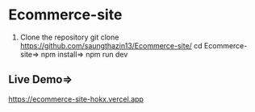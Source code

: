 
# Ecommerce-site

1. Clone the repository
git clone https://github.com/saungthazin13/Ecommerce-site/
cd Ecommerce-site=>
npm install=>
npm run dev

## Live Demo=>
https://ecommerce-site-hokx.vercel.app


